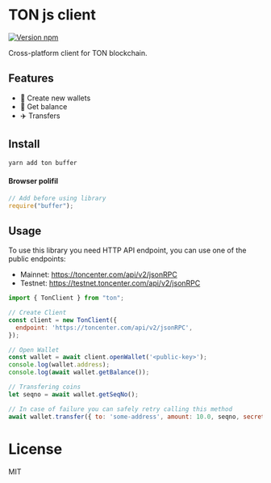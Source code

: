 # TON js client

[![Version npm](https://img.shields.io/npm/v/ton.svg?logo=npm)](https://www.npmjs.com/package/ton)

Cross-platform client for TON blockchain.

## Features

- 🚀 Create new wallets
- 🍰 Get balance
- ✈️ Transfers

## Install

```bash
yarn add ton buffer
```

#### Browser polifil

```js
// Add before using library
require("buffer");
```

## Usage

To use this library you need HTTP API endpoint, you can use one of the public endpoints:

- Mainnet: https://toncenter.com/api/v2/jsonRPC
- Testnet: https://testnet.toncenter.com/api/v2/jsonRPC

```js
import { TonClient } from "ton";

// Create Client
const client = new TonClient({
  endpoint: 'https://toncenter.com/api/v2/jsonRPC',
});

// Open Wallet
const wallet = await client.openWallet('<public-key>');
console.log(wallet.address);
console.log(await wallet.getBalance());

// Transfering coins
let seqno = await wallet.getSeqNo();

// In case of failure you can safely retry calling this method
await wallet.transfer({ to: 'some-address', amount: 10.0, seqno, secretKey: '<secret>' });
```

# License

MIT
